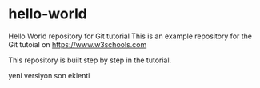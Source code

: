 # hello-world
Hello World repository for Git tutorial
This is an example repository for the Git tutoial on https://www.w3schools.com

This repository is built step by step in the tutorial.

yeni versiyon
son eklenti
